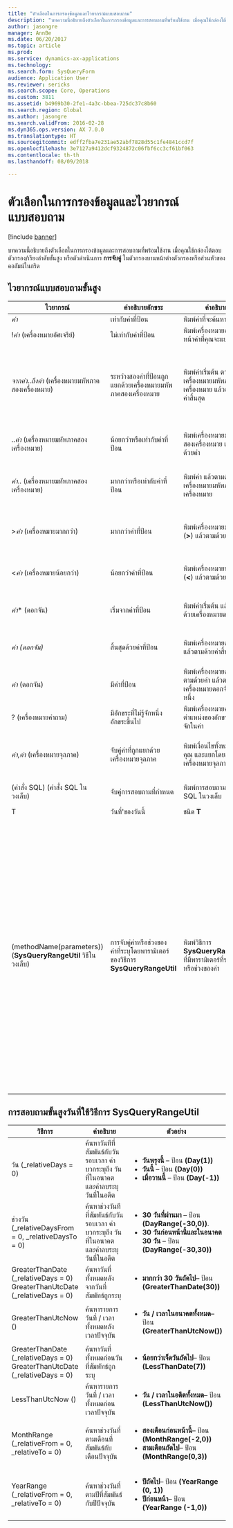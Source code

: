 ```yaml
---
title: "ตัวเลือกในการกรองข้อมูลและไวยากรณ์แบบสอบถาม"
description: "บทความนี้อธิบายถึงตัวเลือกในการกรองข้อมูลและการสอบถามที่พร้อมใช้งาน เมื่อคุณใช้กล่องโต้ตอบตัวกรอง/เรียงลำดับขั้นสูง หรือตัวดำเนินการ **การจับคู่** ในตัวกรองบานหน้าต่างตัวกรองหรือส่วนหัวของคอลัมน์ในกริด"
author: jasongre
manager: AnnBe
ms.date: 06/20/2017
ms.topic: article
ms.prod: 
ms.service: dynamics-ax-applications
ms.technology: 
ms.search.form: SysQueryForm
audience: Application User
ms.reviewer: sericks
ms.search.scope: Core, Operations
ms.custom: 3811
ms.assetid: b4969b30-2fe1-4a3c-bbea-725dc37c8b60
ms.search.region: Global
ms.author: jasongre
ms.search.validFrom: 2016-02-28
ms.dyn365.ops.version: AX 7.0.0
ms.translationtype: HT
ms.sourcegitcommit: edff2fba7e231ae52abf7828d55c1fe4841ccd7f
ms.openlocfilehash: 3e7127a9412dcf9324872c06fbf6cc3cf61bf063
ms.contentlocale: th-th
ms.lasthandoff: 08/09/2018

---
```


# <a name="advanced-filtering-and-query-syntax"></a>ตัวเลือกในการกรองข้อมูลและไวยากรณ์แบบสอบถาม

[!include [banner](../includes/banner.md)]

บทความนี้อธิบายถึงตัวเลือกในการกรองข้อมูลและการสอบถามที่พร้อมใช้งาน เมื่อคุณใช้กล่องโต้ตอบตัวกรอง/เรียงลำดับขั้นสูง หรือตัวดำเนินการ **การจับคู่** ในตัวกรองบานหน้าต่างตัวกรองหรือส่วนหัวของคอลัมน์ในกริด 

<a name="advanced-query-syntax"></a>ไวยากรณ์แบบสอบถามขั้นสูง
---------------------

<table>
<colgroup>
<col width="25%" />
<col width="25%" />
<col width="25%" />
<col width="25%" />
</colgroup>
<thead>
<tr class="header">
<th>ไวยากรณ์</th>
<th>คำอธิบายอักขระ</th>
<th>คำอธิบาย</th>
<th>ตัวอย่าง</th>
</tr>
</thead>
<tbody>
<tr class="odd">
<td><em>ค่า</em></td>
<td>เท่ากับค่าที่ป้อน</td>
<td>พิมพ์ค่าที่จะค้นหา</td>
<td><strong>Smith</strong> จะค้นหา &quot;Smith&quot;</td>
</tr>
<tr class="even">
<td>!<em>ค่า</em> (เครื่องหมายอัศเจรีย์)</td>
<td>ไม่เท่ากับค่าที่ป้อน</td>
<td>พิมพ์เครื่องหมายอัศเจรีย์หน้าค่าที่คุณจะแยก</td>
<td><strong>!Smith</strong> จะค้นหาค่าทั้งหมด ยกเว้น &quot;Smith&quot;</td>
</tr>
<tr class="odd">
<td><em>จากค่า</em>..<em>ถึงค่า</em> (เครื่องหมายมหัพภาคสองเครื่องหมาย)</td>
<td>ระหว่างสองค่าที่ป้อนถูกแยกด้วยเครื่องหมายมหัพภาคสองเครื่องหมาย</td>
<td>พิมพ์ค่าเริ่มต้น ตามด้วยเครื่องหมายมหัพภาคสองเครื่องหมาย แล้วตามด้วยค่าสิ้นสุด</td>
<td><strong>1..10</strong> จะค้นหาค่าทั้งหมดตั้งแต่ 1 จนถึง 10 อย่างไรก็ตาม ในฟิลด์สตริง <strong>A..C</strong>จะค้นหาค่าทั้งหมดที่ขึ้นต้นด้วย &quot;A&quot; และ &quot;B&quot; และค่าเท่ากับ &quot;C&quot; ตัวอย่างเช่น การสอบถามนี้จะ&#39;ไม่ค้นหา &quot;Ca&quot; เมื่อต้องการค่าทั้งหมดตั้งแต่ &quot;A<em>&quot; จนถึง &quot;C</em>&quot; พิมพ์ <strong>A..D</strong></td>
</tr>
<tr class="even">
<td>..<em>ค่า</em> (เครื่องหมายมหัพภาคสองเครื่องหมาย)</td>
<td>น้อยกว่าหรือเท่ากับค่าที่ป้อน</td>
<td>พิมพ์เครื่องหมายมหัพภาคสองเครื่องหมาย แล้วตามด้วยค่า</td>
<td><strong>..1000</strong> จะค้นหาหมายเลขใดๆ ที่น้อยกว่าหรือเท่ากับ 1000 เช่น &quot;100&quot;, &quot;999.95&quot;และ &quot;1,000&quot;</td>
</tr>
<tr class="odd">
<td><em>ค่า</em>.. (เครื่องหมายมหัพภาคสองเครื่องหมาย)</td>
<td>มากกว่าหรือเท่ากับค่าที่ป้อน</td>
<td>พิมพ์ค่า แล้วตามด้วยเครื่องหมายมหัพภาคสองเครื่องหมาย</td>
<td><strong>1000..</strong> จะค้นหาหมายเลขใดๆ ที่มากกว่าหรือเท่ากับ 1000 เช่น &quot;1,000&quot;, &quot;1,000.01&quot;และ &quot;1,000,000&quot;</td>
</tr>
<tr class="even">
<td>&gt;<em>ค่า</em> (เครื่องหมายมากกว่า)</td>
<td>มากกว่าค่าที่ป้อน</td>
<td>พิมพ์เครื่องหมายมากกว่า (<strong>&gt;</strong>) แล้วตามด้วยค่า</td>
<td><strong>&gt;1000</strong> จะค้นหาหมายเลขใดๆ ที่มากกว่าหรือเท่ากับ 1000 เช่น &quot;1000.01&quot;, &quot;20,000&quot;และ &quot;1,000,000&quot;</td>
</tr>
<tr class="odd">
<td>&lt;<em>ค่า</em> (เครื่องหมายน้อยกว่า)</td>
<td>น้อยกว่าค่าที่ป้อน</td>
<td>พิมพ์เครื่องหมายน้อยกว่า (<strong>&lt;</strong>) แล้วตามด้วยค่า</td>
<td><strong>&lt;1000</strong> จะค้นหาหมายเลขใดๆ ที่น้อยกว่า 1000 เช่น &quot;999.99&quot;, &quot;1&quot;และ &quot;-200&quot;</td>
</tr>
<tr class="even">
<td><em>ค่า</em>* (ดอกจัน)</td>
<td>เริ่มจากค่าที่ป้อน</td>
<td>พิมพ์ค่าเริ่มต้น แล้วตามด้วยเครื่องหมายดอกจัน (<strong><em></strong>)</td>
<td><strong>S</em></strong> จะค้นหาสตริงใดๆ ที่เริ่มต้นด้วย &quot;S&quot; เช่น &quot;Stockholm&quot; &quot;Sydney&quot; และ &quot;San Francisco&quot;</td>
</tr>
<tr class="odd">
<td><em><em>ค่า</em> (ดอกจัน)</td>
<td>สิ้นสุดด้วยค่าที่ป้อน</td>
<td>พิมพ์เครื่องหมายดอกจัน แล้วตามด้วยค่าสิ้นสุด</td>
<td><strong></em>east</strong> จะค้นหาสตริงใดๆ ที่ลงท้ายด้วย &quot;east&quot; เช่น &quot;Northeast&quot; และ &quot;Southeast&quot;</td>
</tr>
<tr class="even">
<td><em><em>ค่า</em></em> (ดอกจัน)</td>
<td>มีค่าที่ป้อน</td>
<td>พิมพ์เครื่องหมายดอกจัน ตามด้วยค่า แล้วตามด้วยเครื่องหมายดอกจันอีกอันหนึ่ง</td>
<td><strong><em>th</em></strong> จะค้นหาสตริงใดๆ ที่มี &quot;th&quot; อยู่ เช่น &quot;Northeast&quot; และ &quot;Southeast&quot;</td>
</tr>
<tr class="odd">
<td>? (เครื่องหมายคำถาม)</td>
<td>มีอักขระที่ไม่รู้จักหนึ่งอักขระขึ้นไป</td>
<td>พิมพ์เครื่องหมายคำถามที่ตำแหน่งของอักขระที่ไม่รู้จักในค่า</td>
<td><strong>Sm?th</strong> จะค้นหา &quot;Smith&quot; และ &quot;Smyth&quot;</td>
</tr>
<tr class="even">
<td><em>ค่า</em>,<em>ค่า</em> (เครื่องหมายจุลภาค)</td>
<td>จับคู่ค่าที่ถูกแยกด้วยเครื่องหมายจุลภาค</td>
<td>พิมพ์เงื่อนไขทั้งหมดของคุณ และแยกโดยการใช้เครื่องหมายจุลภาค</td>
<td><strong>A, D, F, G</strong> จะค้นหาค่าที่ตรงกับ &quot;A&quot;, &quot;D&quot;, &quot;F&quot; และ &quot;G&quot; พอดี <strong>10, 20, 30, 100</strong> จะค้นหาค่าที่ตรงกับ &quot;10, 20, 30, 100&quot; พอดี</td>
</tr>
<tr class="odd">
<td>(<span class="code">คำสั่ง SQL</span>) (คำสั่ง SQL ในวงเล็บ)</td>
<td>จับคู่การสอบถามที่กำหนด</td>
<td>พิมพ์การสอบถามเป็นคำสั่ง SQL ในวงเล็บ</td>
<td><strong><span class="code">(data source.Fieldname != &quot;A&quot;)</span></strong></td>
</tr>
<tr class="even">
<td>T</td>
<td>วันที่&#39;ของวันนี้</td>
<td>ชนิด <strong>T</strong></td>
<td><strong>T</strong> ตรงกับวันที่ของ&#39;วันนี้</td>
</tr>
<tr class="odd">
<td>(methodName(parameters)) (<strong>SysQueryRangeUtil</strong> วิธีในวงเล็บ)</td>
<td>การจับคู่ค่าหรือช่วงของค่าที่ระบุโดยพารามิเตอร์ของวิธีการ <strong>SysQueryRangeUtil</strong></td>
<td>พิมพ์วิธีการ <strong>SysQueryRangeUtil</strong> ที่มีพารามิเตอร์ที่ระบุค่าหรือช่วงของค่า</td>
<td><ol>
<li>คลิก <strong>บัญชีลูกหนี้</strong> &gt; <strong>ใบแจ้งหนี้</strong> &gt; <strong>ใบแจ้งหนี้ลูกค้าที่เปิด</strong></li>
<li>กด Ctrl + Shift + F3 เพื่อเปิดหน้า <strong>การสอบถาม</strong></li>
<li>บนแท็บ <strong>การกำหนดช่วง</strong> ให้คลิก <strong>เพิ่ม</strong></li>
<li>ชำระธุรกรรมที่ค้างอยู่สำหรับลูกค้าที่เลือก ในฟิลด์ <strong>ตาราง</strong> เลือก <strong>ธุรกรรมลูกค้าที่คงค้าง</strong></li>
<li>ในฟิลด์ <strong>ฟิลด์</strong> ให้เลือก <strong>วันที่ครบกำหนด</strong></li>
<li>ในฟิลด์ <strong>เงื่อนไข</strong> , ให้ป้อน <strong>(yearRange(-2,0))</strong></li>
<li>คลิก <strong>ตกลง</strong> ระบบจะนำเข้าข้อมูลการชำระเงิน หน้ารายการมีการปรับปรุง และแสดงรายการใบแจ้งหนี้ที่ตรงกับเงื่อนไขที่คุณป้อน สำหรับตัวอย่างนี้ จะแสดงรายการใบแจ้งหนี้ที่ครบกำหนดชำระเมื่อสองปีก่อน</li>
</ol>
ดูตารางในส่วนถัดไปสำหรับรายละเอียดเพิ่มเติมเกี่ยวกับวันที่และหลาย ๆ ตัวอย่าง <strong>SysQueryRangeUtil</strong></td>
</tr>
</tbody>
</table>

## <a name="advanced-date-queries-that-use-sysqueryrangeutil-methods"></a>การสอบถามขั้นสูงวันที่ใช้วิธีการ SysQueryRangeUtil
<table>
<colgroup>
<col width="33%" />
<col width="33%" />
<col width="33%" />
</colgroup>
<thead>
<tr class="header">
<th>วิธีการ</th>
<th>คำอธิบาย</th>
<th>ตัวอย่าง</th>
</tr>
</thead>
<tbody>
<tr class="odd">
<td>วัน (_relativeDays = 0)</td>
<td>ค้นหาวันทีที่สัมพันธ์กับวันรอบเวลา ค่าบวกระบุถึง วันที่ในอนาคต และค่าลบระบุวันที่ในอดีต</td>
<td><ul>
<li><strong>วันพรุงนี้</strong> – ป้อน <strong>(Day(1))</strong></li>
<li><strong>วันนี้</strong> – ป้อน <strong>(Day(0))</strong></li>
<li><strong>เมื่อวานนี้</strong> – ป้อน <strong>(Day(-1))</strong></li>
</ul></td>
</tr>
<tr class="even">
<td>ช่วงวัน (_relativeDaysFrom = 0, _relativeDaysTo = 0)</td>
<td>ค้นหาช่วงวันทีที่สัมพันธ์กับวันรอบเวลา ค่าบวกระบุถึง วันที่ในอนาคต และค่าลบระบุวันที่ในอดีต</td>
<td><ul>
<li><strong>30 วันที่ผ่านมา</strong> – ป้อน <strong>(DayRange(-30,0))</strong>.</li>
<li><strong>30 วันก่อนหน้านี้และในอนาคต 30 วัน</strong> – ป้อน <strong>(DayRange(-30,30))</strong></li>
</ul></td>
</tr>
<tr class="odd">
<td>GreaterThanDate (_relativeDays = 0) GreaterThanUtcDate (_relativeDays = 0)</td>
<td>ค้นหาวันที่ทั้งหมดหลังจากวันที่สัมพัทธ์ถูกระบุ</td>
<td><ul>
<li><strong>มากกว่า 30 วันถัดไป</strong>– ป้อน <strong>(GreaterThanDate(30))</strong></li>
</ul></td>
</tr>
<tr class="even">
<td>GreaterThanUtcNow ()</td>
<td>ค้นหารายการวันที่ / เวลาทั้งหมดหลังเวลาปัจจุบัน</td>
<td><ul>
<li><strong>วัน / เวลาในอนาคตทั้งหมด</strong>– ป้อน <strong>(GreaterThanUtcNow())</strong></li>
</ul></td>
</tr>
<tr class="odd">
<td>GreaterThanDate (_relativeDays = 0) GreaterThanUtcDate (_relativeDays = 0)</td>
<td>ค้นหาวันที่ทั้งหมดก่อนวันที่สัมพัทธ์ถูกระบุ</td>
<td><ul>
<li><strong>น้อยกว่าเจ็ดวันถัดไป</strong>– ป้อน <strong>(LessThanDate(7))</strong></li>
</ul></td>
</tr>
<tr class="even">
<td>LessThanUtcNow ()</td>
<td>ค้นหารายการวันที่ / เวลาทั้งหมดก่อนเวลาปัจจุบัน</td>
<td><ul>
<li><strong>วัน / เวลาในอดีตทั้งหมด</strong>– ป้อน <strong>(LessThanUtcNow())</strong></li>
</ul></td>
</tr>
<tr class="odd">
<td>MonthRange (_relativeFrom = 0, _relativeTo = 0)</td>
<td>ค้นหาช่วงวันที่ ตามเดือนที่สัมพันธ์กับเดือนปัจจุบัน</td>
<td><ul>
<li><strong>สองเดือนก่อนหน้านี้</strong>– ป้อน <strong>(MonthRange(-2,0))</strong></li>
<li><strong>สามเดือนถัดไป</strong>– ป้อน <strong>(MonthRange(0,3))</strong></li>
</ul></td>
</tr>
<tr class="even">
<td>YearRange (_relativeFrom = 0, _relativeTo = 0)</td>
<td>ค้นหาช่วงวันที่ ตามปีที่สัมพันธ์กับปีปัจจุบัน</td>
<td><ul>
<li><strong>ปีถัดไป</strong>– ป้อน <strong>(YearRange (0, 1))</strong></li>
<li><strong>ปีก่อนหน้า</strong>– ป้อน <strong>(YearRange (-1,0))</strong></li>
</ul></td>
</tr>
</tbody>
</table>






